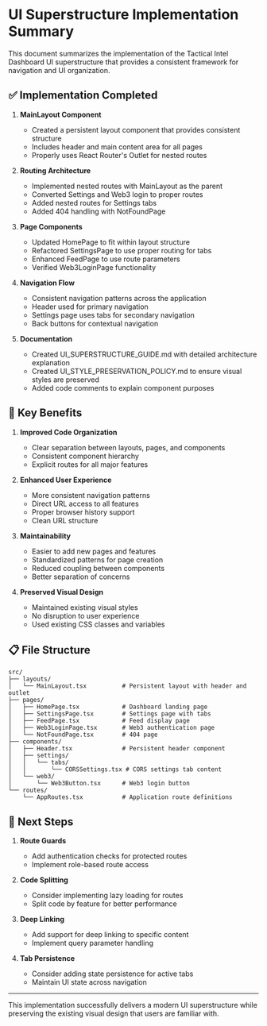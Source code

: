# UI Superstructure Implementation Summary

This document summarizes the implementation of the Tactical Intel Dashboard UI superstructure that provides a consistent framework for navigation and UI organization.

## ✅ Implementation Completed

1. **MainLayout Component**
   - Created a persistent layout component that provides consistent structure
   - Includes header and main content area for all pages
   - Properly uses React Router's Outlet for nested routes

2. **Routing Architecture**
   - Implemented nested routes with MainLayout as the parent
   - Converted Settings and Web3 login to proper routes
   - Added nested routes for Settings tabs
   - Added 404 handling with NotFoundPage

3. **Page Components**
   - Updated HomePage to fit within layout structure
   - Refactored SettingsPage to use proper routing for tabs
   - Enhanced FeedPage to use route parameters
   - Verified Web3LoginPage functionality

4. **Navigation Flow**
   - Consistent navigation patterns across the application
   - Header used for primary navigation
   - Settings page uses tabs for secondary navigation
   - Back buttons for contextual navigation

5. **Documentation**
   - Created UI_SUPERSTRUCTURE_GUIDE.md with detailed architecture explanation
   - Created UI_STYLE_PRESERVATION_POLICY.md to ensure visual styles are preserved
   - Added code comments to explain component purposes

## 🔑 Key Benefits

1. **Improved Code Organization**
   - Clear separation between layouts, pages, and components
   - Consistent component hierarchy
   - Explicit routes for all major features

2. **Enhanced User Experience**
   - More consistent navigation patterns
   - Direct URL access to all features
   - Proper browser history support
   - Clean URL structure

3. **Maintainability**
   - Easier to add new pages and features
   - Standardized patterns for page creation
   - Reduced coupling between components
   - Better separation of concerns

4. **Preserved Visual Design**
   - Maintained existing visual styles
   - No disruption to user experience
   - Used existing CSS classes and variables

## 📋 File Structure

```
src/
├── layouts/
│   └── MainLayout.tsx          # Persistent layout with header and outlet
├── pages/
│   ├── HomePage.tsx            # Dashboard landing page
│   ├── SettingsPage.tsx        # Settings page with tabs
│   ├── FeedPage.tsx            # Feed display page
│   ├── Web3LoginPage.tsx       # Web3 authentication page
│   └── NotFoundPage.tsx        # 404 page
├── components/
│   ├── Header.tsx              # Persistent header component
│   ├── settings/
│   │   └── tabs/
│   │       └── CORSSettings.tsx # CORS settings tab content
│   └── web3/
│       └── Web3Button.tsx      # Web3 login button
└── routes/
    └── AppRoutes.tsx           # Application route definitions
```

## 🔄 Next Steps

1. **Route Guards**
   - Add authentication checks for protected routes
   - Implement role-based route access

2. **Code Splitting**
   - Consider implementing lazy loading for routes
   - Split code by feature for better performance

3. **Deep Linking**
   - Add support for deep linking to specific content
   - Implement query parameter handling

4. **Tab Persistence**
   - Consider adding state persistence for active tabs
   - Maintain UI state across navigation

---

This implementation successfully delivers a modern UI superstructure while preserving the existing visual design that users are familiar with.
